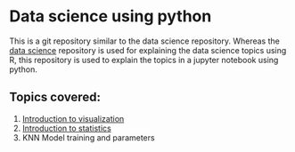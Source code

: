# Data science using python
This is a git repository similar to the data science repository. Whereas the [data science](https://github.com/HarshaAsh/data_science) repository is used for explaining the data science topics using R, this repository is used to explain the topics in a jupyter notebook using python.

## Topics covered:
1. [Introduction to visualization](https://github.com/HarshaAsh/ClassificationModels/blob/master/Basics/Data%20visualization%20part%201.html)  
2. [Introduction to statistics](https://github.com/HarshaAsh/ClassificationModels/blob/master/Basics/Statistics%20basics%20part%201.html)  
3. KNN Model training and parameters
